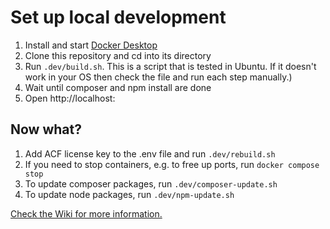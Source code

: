 # Set up local development

1. Install and start [Docker Desktop](https://www.docker.com/products/docker-desktop)
1. Clone this repository and cd into its directory
1. Run `.dev/build.sh`. This is a script that is tested in Ubuntu. If it doesn't work in your OS then check the file and run each step manually.)
1. Wait until composer and npm install are done
1. Open http://localhost:<port number here>

## Now what?

1. Add ACF license key to the .env file and run `.dev/rebuild.sh`
1. If you need to stop containers, e.g. to free up ports, run `docker compose stop`
1. To update composer packages, run `.dev/composer-update.sh`
1. To update node packages, run `.dev/npm-update.sh`

[Check the Wiki for more information.](https://github.com/Manstomper/wordpress/wiki)
